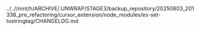 ../..//mnt/h/ARCHIVE/.UNWRAP/STAGE3/backup_repository/20250803_201338_pre_refactoring/cursor_extension/node_modules/es-set-tostringtag/CHANGELOG.md